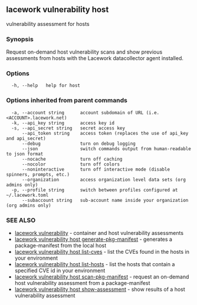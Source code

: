 ## lacework vulnerability host

vulnerability assessment for hosts

### Synopsis

Request on-demand host vulnerability scans and show previous assessments
from hosts with the Lacework datacollector agent installed.


### Options

```
  -h, --help   help for host
```

### Options inherited from parent commands

```
  -a, --account string      account subdomain of URL (i.e. <ACCOUNT>.lacework.net)
  -k, --api_key string      access key id
  -s, --api_secret string   secret access key
      --api_token string    access token (replaces the use of api_key and api_secret)
      --debug               turn on debug logging
      --json                switch commands output from human-readable to json format
      --nocache             turn off caching
      --nocolor             turn off colors
      --noninteractive      turn off interactive mode (disable spinners, prompts, etc.)
      --organization        access organization level data sets (org admins only)
  -p, --profile string      switch between profiles configured at ~/.lacework.toml
      --subaccount string   sub-account name inside your organization (org admins only)
```

### SEE ALSO

* [lacework vulnerability](lacework_vulnerability.md)	 - container and host vulnerability assessments
* [lacework vulnerability host generate-pkg-manifest](lacework_vulnerability_host_generate-pkg-manifest.md)	 - generates a package-manifest from the local host
* [lacework vulnerability host list-cves](lacework_vulnerability_host_list-cves.md)	 - list the CVEs found in the hosts in your environment
* [lacework vulnerability host list-hosts](lacework_vulnerability_host_list-hosts.md)	 - list the hosts that contain a specified CVE id in your environment
* [lacework vulnerability host scan-pkg-manifest](lacework_vulnerability_host_scan-pkg-manifest.md)	 - request an on-demand host vulnerability assessment from a package-manifest
* [lacework vulnerability host show-assessment](lacework_vulnerability_host_show-assessment.md)	 - show results of a host vulnerability assessment

